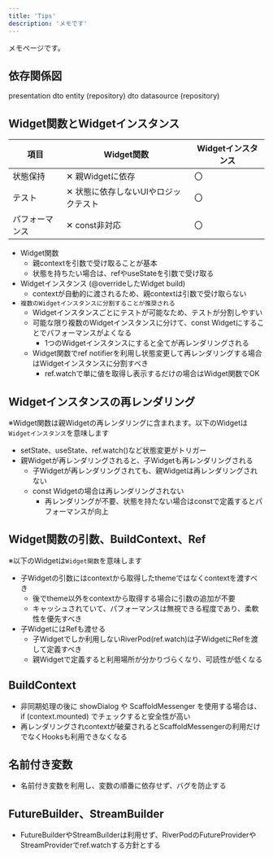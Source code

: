 ```yaml
---
title: 'Tips'
description: 'メモです'
---
```


メモページです。

## 依存関係図

presentation dto  entity (repository)  dto  datasource (repository)

## Widget関数とWidgetインスタンス

| 項目           | Widget関数                           | Widgetインスタンス |
| -------------- | ------------------------------------ | ------------------ |
| 状態保持       | ✕ 親Widgetに依存                     | 〇                 |
| テスト         | ✕ 状態に依存しないUIやロジックテスト | 〇                 |
| パフォーマンス | ✕ const非対応                        | 〇                 |

- Widget関数
  - 親contextを引数で受け取ることが基本
  - 状態を持ちたい場合は、refやuseStateを引数で受け取る
- Widgetインスタンス (@overrideしたWidget build)
  - contextが自動的に渡されるため、親contextは引数で受け取らない
- `複数のWidgetインスタンスに分割することが推奨される`
  - Widgetインスタンスごとにテストが可能なため、テストが分割しやすい
  - 可能な限り複数のWidgetインスタンスに分けて、const Widgetにすることでパフォーマンスがよくなる
    - 1つのWidgetインスタンスにすると全てが再レンダリングされる
  - Widget関数でref notifierを利用し状態変更して再レンダリングする場合はWidgetインスタンスに分割すべき
    - ref.watchで単に値を取得し表示するだけの場合はWidget関数でOK

## Widgetインスタンスの再レンダリング

※Widget関数は親Widgetの再レンダリングに含まれます。以下のWidgetは`Widgetインスタンス`を意味します

- setState、useState、ref.watch()など状態変更がトリガー
- 親Widgetが再レンダリングされると、子Widgetも再レンダリングされる
  - 子Widgetが再レンダリングされても、親Widgetは再レンダリングされない
  - const Widgetの場合は再レンダリングされない
    - 再レンダリングが不要、状態を持たない場合はconstで定義するとパフォーマンスが向上

## Widget関数の引数、BuildContext、Ref

※以下のWidgetは`Widget関数`を意味します

- 子Widgetの引数にはcontextから取得したthemeではなくcontextを渡すべき
  - 後でtheme以外をcontextから取得する場合に引数の追加が不要
  - キャッシュされていて、パフォーマンスは無視できる程度であり、柔軟性を優先すべき
- 子WidgetにはRefも渡せる
  - 子Widgetでしか利用しないRiverPod(ref.watch)は子WidgetにRefを渡して定義すべき
  - 親Widgetで定義すると利用場所が分かりづらくなり、可読性が低くなる

## BuildContext

- 非同期処理の後に showDialog や ScaffoldMessenger を使用する場合は、if (context.mounted) でチェックすると安全性が高い
- 再レンダリングされcontextが破棄されるとScaffoldMessengerの利用だけでなくHooksも利用できなくなる

## 名前付き変数
- 名前付き変数を利用し、変数の順番に依存せず、バグを防止する

## FutureBuilder、StreamBuilder
- FutureBuilderやStreamBuilderは利用せず、RiverPodのFutureProviderやStreamProviderでref.watchする方針とする